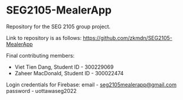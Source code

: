 # SEG2105-MealerApp


Repository for the SEG 2105 group project.

Link to repository is as follows: https://github.com/zkmdn/SEG2105-MealerApp

Final contributing members:
- Viet Tien Dang, Student ID - 300229069
- Zaheer MacDonald, Student ID - 300022474



Login credentials for Firebase:
email - seg2105mealerapp@gmail.com 
</break>
password - uottawaseg2022
